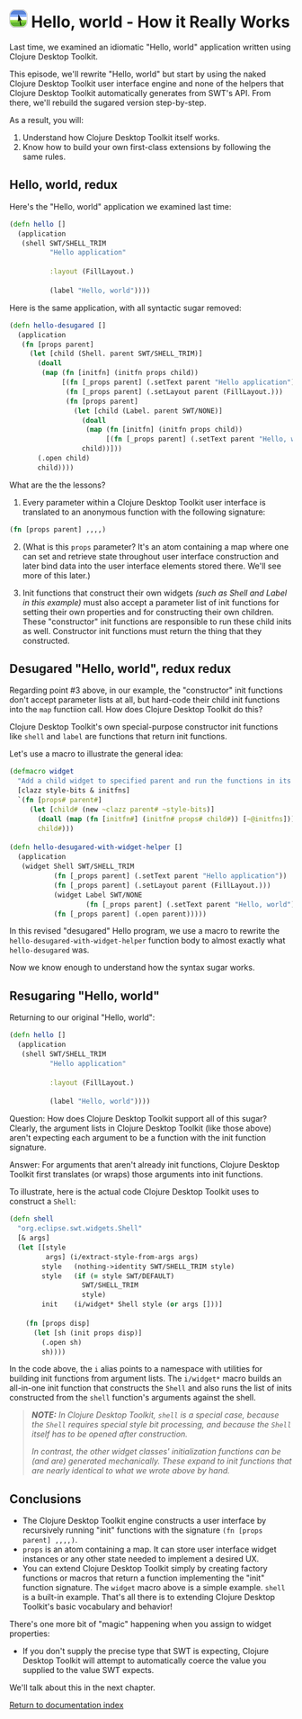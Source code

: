 # ![Logo](images/icon32x32.png) Hello, world - How it Really Works

Last time, we examined an idiomatic "Hello, world" application written using Clojure Desktop Toolkit.

This episode, we'll rewrite "Hello, world" but start by using the naked Clojure Desktop Toolkit user interface engine and none of the helpers that Clojure Desktop Toolkit automatically generates from SWT's API.  From there, we'll rebuild the sugared version step-by-step.

As a result, you will:

1. Understand how Clojure Desktop Toolkit itself works.
2. Know how to build your own first-class extensions by following the same rules.

## Hello, world, redux

Here's the "Hello, world" application we examined last time:

```clojure
(defn hello []
  (application
   (shell SWT/SHELL_TRIM
          "Hello application"

          :layout (FillLayout.)

          (label "Hello, world"))))
```

Here is the same application, with all syntactic sugar removed:

```clojure
(defn hello-desugared []
  (application
   (fn [props parent]
     (let [child (Shell. parent SWT/SHELL_TRIM)]
       (doall
        (map (fn [initfn] (initfn props child))
             [(fn [_props parent] (.setText parent "Hello application"))
              (fn [_props parent] (.setLayout parent (FillLayout.)))
              (fn [props parent]
                (let [child (Label. parent SWT/NONE)]
                  (doall
                   (map (fn [initfn] (initfn props child))
                        [(fn [_props parent] (.setText parent "Hello, world"))]))
                  child))]))
       (.open child)
       child))))
```

What are the the lessons?

1. Every parameter within a Clojure Desktop Toolkit user interface is translated to an anonymous function with the following signature:

```clojure
(fn [props parent] ,,,,)
```

2. (What is this `props` parameter?  It's an atom containing a map where one can set and retrieve state throughout user interface construction and later bind data into the user interface elements stored there.  We'll see more of this later.)

3. Init functions that construct their own widgets *(such as Shell and Label in this example)* must also accept a parameter list of init functions for setting their own properties and for constructing their own children.  These "constructor" init functions are responsible to run these child inits as well.  Constructor init functions must return the thing that they constructed.

## Desugared "Hello, world", redux redux

Regarding point #3 above, in our example, the "constructor" init functions don't accept parameter lists at all, but hard-code their child init functions into the `map` functiion call.  How does Clojure Desktop Toolkit do this?

Clojure Desktop Toolkit's own special-purpose constructor init functions like `shell` and `label` are functions that return init functions.

Let's use a macro to illustrate the general idea:

```clojure
(defmacro widget
  "Add a child widget to specified parent and run the functions in its arglist"
  [clazz style-bits & initfns]
  `(fn [props# parent#]
     (let [child# (new ~clazz parent# ~style-bits)]
       (doall (map (fn [initfn#] (initfn# props# child#)) [~@initfns]))
       child#)))

(defn hello-desugared-with-widget-helper []
  (application
   (widget Shell SWT/SHELL_TRIM
           (fn [_props parent] (.setText parent "Hello application"))
           (fn [_props parent] (.setLayout parent (FillLayout.)))
           (widget Label SWT/NONE
                   (fn [_props parent] (.setText parent "Hello, world")))
           (fn [_props parent] (.open parent)))))
```

In this revised "desugared" Hello program, we use a macro to rewrite the `hello-desugared-with-widget-helper` function body to almost exactly what `hello-desugared` was.

Now we know enough to understand how the syntax sugar works.

## Resugaring "Hello, world"

Returning to our original "Hello, world":

```clojure
(defn hello []
  (application
   (shell SWT/SHELL_TRIM
          "Hello application"

          :layout (FillLayout.)

          (label "Hello, world"))))
```

Question: How does Clojure Desktop Toolkit support all of this sugar?  Clearly, the argument lists in Clojure Desktop Toolkit (like those above) aren't expecting each argument to be a function with the init function signature.

Answer: For arguments that aren't already init functions, Clojure Desktop Toolkit first translates (or wraps) those arguments into init functions.

To illustrate, here is the actual code Clojure Desktop Toolkit uses to construct a `Shell`:

```clojure
(defn shell
  "org.eclipse.swt.widgets.Shell"
  [& args]
  (let [[style
         args] (i/extract-style-from-args args)
        style   (nothing->identity SWT/SHELL_TRIM style)
        style   (if (= style SWT/DEFAULT)
                  SWT/SHELL_TRIM
                  style)
        init    (i/widget* Shell style (or args []))]

    (fn [props disp]
      (let [sh (init props disp)]
        (.open sh)
        sh))))
```

In the code above, the `i` alias points to a namespace with utilities for building init functions from argument lists.  The `i/widget*` macro builds an all-in-one init function that constructs the `Shell` and also runs the list of inits constructed from the `shell` function's arguments against the shell.

> ***NOTE:** In Clojure Desktop Toolkit, `shell` is a special case, because the `Shell` requires special style bit processing, and because the `Shell` itself has to be opened after construction.*
>
> *In contrast, the other widget classes' initialization functions can be (and are) generated mechanically.  These expand to init functions that are nearly identical to what we wrote above by hand.*

## Conclusions

* The Clojure Desktop Toolkit engine constructs a user interface by recursively running "init" functions with the signature `(fn [props parent] ,,,,)`.
* `props` is an atom containing a map.  It can store user interface widget instances or any other state needed to implement a desired UX.
* You can extend Clojure Desktop Toolkit simply by creating factory functions or macros that return a function implementing the "init" function signature.  The `widget` macro above is a simple example.  `shell` is a built-in example.  That's all there is to extending Clojure Desktop Toolkit's basic vocabulary and behavior!

There's one more bit of "magic" happening when you assign to widget properties:

* If you don't supply the precise type that SWT is expecting, Clojure Desktop Toolkit will attempt to automatically coerce the value you supplied to the value SWT expects.

We'll talk about this in the next chapter.

[Return to documentation index](000-index.md)
